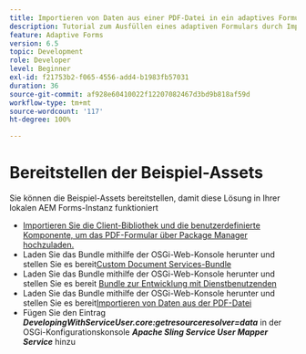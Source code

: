 ```yaml
---
title: Importieren von Daten aus einer PDF-Datei in ein adaptives Formular
description: Tutorial zum Ausfüllen eines adaptiven Formulars durch Importieren einer PDF-Datei
feature: Adaptive Forms
version: 6.5
topic: Development
role: Developer
level: Beginner
exl-id: f21753b2-f065-4556-add4-b1983fb57031
duration: 36
source-git-commit: af928e60410022f12207082467d3bd9b818af59d
workflow-type: tm+mt
source-wordcount: '117'
ht-degree: 100%

---
```


# Bereitstellen der Beispiel-Assets

Sie können die Beispiel-Assets bereitstellen, damit diese Lösung in Ihrer lokalen AEM Forms-Instanz funktioniert

* [Importieren Sie die Client-Bibliothek und die benutzerdefinierte Komponente, um das PDF-Formular über Package Manager hochzuladen.](./assets/client-libs-custom-component.zip)
* Laden Sie das Bundle mithilfe der OSGi-Web-Konsole herunter und stellen Sie es bereit[Custom Document Services-Bundle](/help/forms/assets/common-osgi-bundles/AEMFormsDocumentServices.core-1.0-SNAPSHOT.jar)
* Laden Sie das Bundle mithilfe der OSGi-Web-Konsole herunter und stellen Sie es bereit [Bundle zur Entwicklung mit Dienstbenutzenden](/help/forms/assets/common-osgi-bundles/DevelopingWithServiceUser.jar)
* Laden Sie das Bundle mithilfe der OSGi-Web-Konsole herunter und stellen Sie es bereit[Importieren von Daten aus der PDF-Datei](./assets/onlineToOffline.core-1.0.0-SNAPSHOT.jar)
* Fügen Sie den Eintrag _**DevelopingWithServiceUser.core:getresourceresolver=data**_ in der OSGi-Konfigurationskonsole _**Apache Sling Service User Mapper Service**_ hinzu

